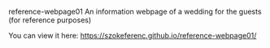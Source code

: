 reference-webpage01
An information webpage of a wedding for the guests (for reference purposes)

You can view it here: https://szokeferenc.github.io/reference-webpage01/
